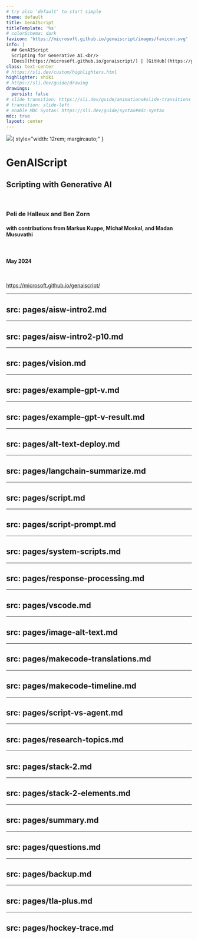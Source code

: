 ```yaml
---
# try also 'default' to start simple
theme: default
title: GenAIScript
titleTemplate: '%s'
# colorSchema: dark
favicon: 'https://microsoft.github.io/genaiscript/images/favicon.svg'
info: |
  ## GenAIScript
  Scripting for Generative AI.<br/>
  [Docs](https://microsoft.github.io/genaiscript/) | [GitHub](https://github.com/microsoft/genaiscript/)
class: text-center
# https://sli.dev/custom/highlighters.html
highlighter: shiki
# https://sli.dev/guide/drawing
drawings:
  persist: false
# slide transition: https://sli.dev/guide/animations#slide-transitions
# transition: slide-left
# enable MDC Syntax: https://sli.dev/guide/syntax#mdc-syntax
mdc: true
layout: center
---
```


![](https://microsoft.github.io/genaiscript/images/favicon.svg){ style="width: 12rem; margin:auto;" }

# GenAIScript

## Scripting with Generative AI

<br/>

### Peli de Halleux and Ben Zorn
#### with contributions from Markus Kuppe, Michał Moskal, and Madan Musuvathi
<br/>

#### May 2024

<br/>

https://microsoft.github.io/genaiscript/

---
src: pages/aisw-intro2.md
---

---
src: pages/aisw-intro2-p10.md
---

---
src: pages/vision.md
---

---
src: pages/example-gpt-v.md
---

---
src: pages/example-gpt-v-result.md
---

---
src: pages/alt-text-deploy.md
---

---
src: pages/langchain-summarize.md
---

---
src: pages/script.md
---

---
src: pages/script-prompt.md
---

---
src: pages/system-scripts.md
---

---
src: pages/response-processing.md
---

---
src: pages/vscode.md
---

---
src: pages/image-alt-text.md
---

---
src: pages/makecode-translations.md
---

---
src: pages/makecode-timeline.md
---

---
src: pages/script-vs-agent.md
---

---
src: pages/research-topics.md
---

---
src: pages/stack-2.md
---

---
src: pages/stack-2-elements.md
---

---
src: pages/summary.md
---

---
src: pages/questions.md
---

---
src: pages/backup.md
---



---
src: pages/tla-plus.md
---

---
src: pages/hockey-trace.md
---